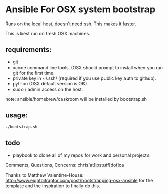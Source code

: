 Ansible For OSX system bootstrap
===================================

Runs on the local host, doesn't need ssh. This makes it faster.

This is best run on fresh OSX machines.

requirements:
----
- git
- xcode command line tools. (OSX should prompt to install when you run git for the first time.
- private key in ~/.ssh/ (required if you use public key auth to github).
- python (OSX default version is OK)
- sudo / admin access on the host.

note: ansible/homebrew/caskroom will be installed by bootstrap.sh

usage:
----
```sh
./bootstrap.sh
```


todo
----
- playbook to clone all of my repos for work and personal projects.

Comments, Questions, Concerns: chris[at]ipstuff[dot]ca

Thanks to Matthew Valentine-House: http://www.eightbitraptor.com/post/bootstrapping-osx-ansible for the template and the inspiration to finally do this.
